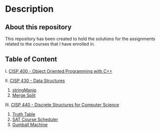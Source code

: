 # Description
## About this repository
This repository has been created to hold the solutions for the assignments related to the courses that I have enrolled in.

## Table of Content
I. [CISP 400 - Object Oriented Programming with C++](https://github.com/EvilCheetah/coursework/tree/master/CISP%20400%20-%20Object%20Oriented%20Programming%20with%20C%2B%2B)

II. [CISP 430 - Data Structures](https://github.com/EvilCheetah/coursework/tree/master/CISP%20430%20-%20Data%20Structures)
  1. [stringManip](https://github.com/EvilCheetah/coursework/tree/master/CISP%20430%20-%20Data%20Structures/1.%20stringManip)
  2. [Merge Split](#)


III. [CISP 440 - Discrete Structures for Computer Science](https://github.com/EvilCheetah/coursework/tree/master/CISP%20440%20-%20Discrete%20Structures%20for%20Computer%20Science)
  1. [Truth Table](https://github.com/EvilCheetah/coursework/tree/master/CISP%20440%20-%20Discrete%20Structures%20for%20Computer%20Science/1.%20Truth%20Table)
  2. [SAT Course Scheduler](https://github.com/EvilCheetah/coursework/tree/master/CISP%20440%20-%20Discrete%20Structures%20for%20Computer%20Science/2.%20Boolean%20SAT%20Course%20Scheduler)
  3. [Gumball Machine](https://github.com/EvilCheetah/coursework/tree/master/CISP%20440%20-%20Discrete%20Structures%20for%20Computer%20Science/3.%20Gumball%20Machine)
